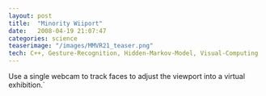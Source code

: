 ```yaml
---
layout: post
title:  "Minority Wiiport"
date:   2008-04-19 21:07:47
categories: science
teaserimage: "/images/MMVR21_teaser.png"
tech: C++, Gesture-Recognition, Hidden-Markov-Model, Visual-Computing 
---
```


Use a single webcam to track faces to adjust the viewport into a virtual exhibition.`


